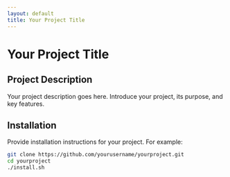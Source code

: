 ```yaml
---
layout: default
title: Your Project Title
---
```


# Your Project Title

## Project Description

Your project description goes here. Introduce your project, its purpose, and key features.

## Installation

Provide installation instructions for your project. For example:

```bash
git clone https://github.com/yourusername/yourproject.git
cd yourproject
./install.sh
